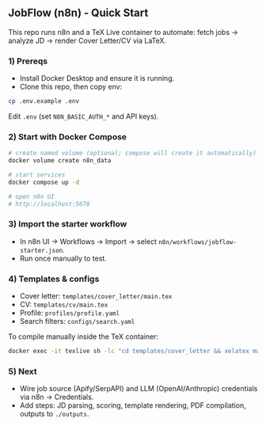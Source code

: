 ## JobFlow (n8n) - Quick Start

This repo runs n8n and a TeX Live container to automate: fetch jobs → analyze JD → render Cover Letter/CV via LaTeX.

### 1) Prereqs
- Install Docker Desktop and ensure it is running.
- Clone this repo, then copy env:
```bash
cp .env.example .env
```
Edit `.env` (set `N8N_BASIC_AUTH_*` and API keys).

### 2) Start with Docker Compose
```bash
# create named volume (optional; compose will create it automatically)
docker volume create n8n_data

# start services
docker compose up -d

# open n8n UI
# http://localhost:5678
```

### 3) Import the starter workflow
- In n8n UI → Workflows → Import → select `n8n/workflows/jobflow-starter.json`.
- Run once manually to test.

### 4) Templates & configs
- Cover letter: `templates/cover_letter/main.tex`
- CV: `templates/cv/main.tex`
- Profile: `profiles/profile.yaml`
- Search filters: `configs/search.yaml`

To compile manually inside the TeX container:
```bash
docker exec -it texlive sh -lc "cd templates/cover_letter && xelatex main.tex"
```

### 5) Next
- Wire job source (Apify/SerpAPI) and LLM (OpenAI/Anthropic) credentials via n8n → Credentials.
- Add steps: JD parsing, scoring, template rendering, PDF compilation, outputs to `./outputs`.
